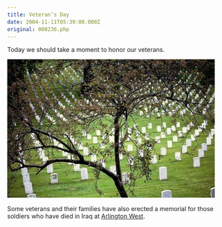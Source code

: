 ```yaml
---
title: Veteran’s Day
date: 2004-11-11T05:39:00.000Z
original: 000236.php
---
```


Today we should take a moment to honor our veterans.

<p class="polaroid" style="--deg: -2deg"><img src="./arlington.jpg" /></p>

Some veterans and their families have also erected a memorial for those soldiers who have died in Iraq at <a href="http://www.veteransforpeace.org/Arlington_west_121003.htm">Arlington West</a>.

